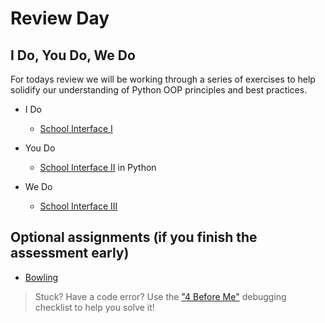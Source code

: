 # Review Day

## I Do, You Do, We Do

For todays review we will be working through a series of exercises to help solidify our understanding of Python OOP principles and best practices.

- I Do
  - [School Interface I](https://github.com/Code-Platoon-Assignments/oop-school-interface-i.git)
  
- You Do
  - [School Interface II](https://github.com/Code-Platoon-Assignments/oop-school-interface-ii.git) in Python

- We Do
  - [School Interface III](https://github.com/Code-Platoon-Assignments/oop-school-interface-iii.git)

## Optional assignments (**if you finish the assessment early**)

- [Bowling](https://github.com/Code-Platoon-Assignments/oop-bowling.git)

> Stuck? Have a code error? Use the ["4 Before Me"](https://docs.google.com/document/d/1nseOs5oabYBKNHfwJZNAR7GlU0zkZxNagsw63AD7XV0/edit) debugging checklist to help you solve it!
